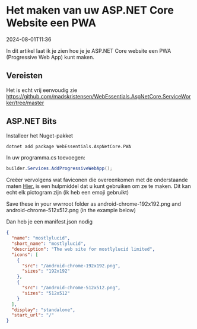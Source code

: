 # Het maken van uw ASP.NET Core Website een PWA

<!--category-- ASP.NET -->
<datetime class="hidden">2024-08-01T11:36</datetime>

In dit artikel laat ik je zien hoe je je ASP.NET Core website een PWA (Progressive Web App) kunt maken.

## Vereisten

Het is echt vrij eenvoudig zie https://github.com/madskristensen/WebEssentials.AspNetCore.ServiceWorker/tree/master

## ASP.NET Bits

Installeer het Nuget-pakket

```bash
dotnet add package WebEssentials.AspNetCore.PWA
```

In uw programma.cs toevoegen:

```csharp
builder.Services.AddProgressiveWebApp();
```

Creëer vervolgens wat faviconen die overeenkomen met de onderstaande maten [Hier.](https://realfavicongenerator.net/) is een hulpmiddel dat u kunt gebruiken om ze te maken. Dit kan echt elk pictogram zijn (ik heb een emoji gebruikt)

Save these in your wwrroot folder as android-chrome-192x192.png and android-chrome-512x512.png (in the example below)

Dan heb je een manifest.json nodig

```json
{
  "name": "mostlylucid",
  "short_name": "mostlylucid",
  "description": "The web site for mostlylucid limited",
  "icons": [
    {
      "src": "/android-chrome-192x192.png",
      "sizes": "192x192"
    },
    {
      "src": "/android-chrome-512x512.png",
      "sizes": "512x512"
    }
  ],
  "display": "standalone",
  "start_url": "/"
}
```